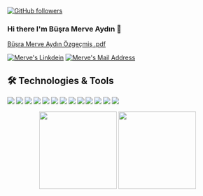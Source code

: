 


[![GitHub followers](https://img.shields.io/github/followers/busramerveaydn?style=social)](https://github.com/busramerveaydn?tab=followers)

### Hi there I'm Büşra Merve Aydın 👋


[Büşra Merve Aydın Özgeçmiş .pdf](https://github.com/busramerveaydn/busramerveaydn/files/9387030/Busra.Merve.Aydin.Ozgecmis.pdf)


<a href="https://www.linkedin.com/in/busramerveaydin/" target="_blank" rel="nofollow"><img alt="Merve's Linkdein" src="https://img.shields.io/badge/LinkedIn-0077B5?style=for-the-badge&logo=linkedin&logoColor=white" /></a>
<a href="mailto:busramerveaydn@gmail.com" target="_blank" rel="nofollow"><img alt="Merve's Mail Address" src="https://img.shields.io/badge/Gmail-D14836?style=for-the-badge&logo=gmail&logoColor=white" /></a>



## 🛠 Technologies & Tools 

<img src="https://img.shields.io/badge/C++-black?style=for-the-badge&logo=C++&logoColor=white"></img>
<img src="https://img.shields.io/badge/Python-black?style=for-the-badge&logo=Python&logoColor=white"><img/>
<img src="https://img.shields.io/badge/Java-black?style=for-the-badge&logo=java&logoColor=white%22%3E"></img>
<img src="https://img.shields.io/badge/JavaScript-black?style=for-the-badge&logo=javascript&logoColor=F7DF1E"></img>
<img src="https://img.shields.io/badge/C-black?style=for-the-badge&logo=C&logoColor=white"></img>
<img src="https://img.shields.io/badge/SpringBoot-black?style=for-the-badge&logo=SpringBoot&logoColor=white"></img>
<img src="https://img.shields.io/badge/React-black?style=for-the-badge&logo=React&logoColor=white"></img>
<img src="https://img.shields.io/badge/C%23-black?style=for-the-badge&logo=c-sharp&logoColor=white"></img>
<img src="https://img.shields.io/badge/PostgreSQL-black?style=for-the-badge&logo=PostgreSQL&logoColor=white"></img>
<img src="https://img.shields.io/badge/GitHub-black?style=for-the-badge&logo=github&logoColor=white"></img>
<img src="https://img.shields.io/badge/ASP.Net-black?style=for-the-badge&logo=dotnet&logoColor=white"></img>
<img src="https://img.shields.io/badge/MSSQL-black?style=for-the-badge&logo=sql&logoColor=white"></img>
<img src="https://img.shields.io/badge/Ajax-black?style=for-the-badge&logo=sql&logoColor=white"></img>


<div align="center" height=100>
 <img height=177  src="https://github-readme-stats.vercel.app/api?username=busramerveaydn&show_icons=true&theme=white">
 <img height=177  src="https://github-readme-stats.vercel.app/api/top-langs/?username=busramerveaydn&theme=white&layout=compact">

</div>

